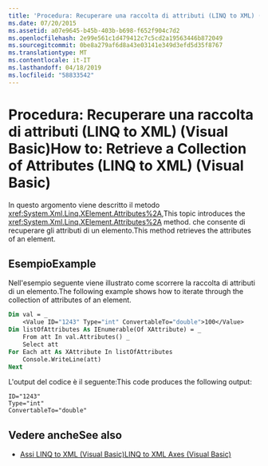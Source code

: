 ```yaml
---
title: 'Procedura: Recuperare una raccolta di attributi (LINQ to XML) (Visual Basic)'
ms.date: 07/20/2015
ms.assetid: a07e9645-b45b-403b-b698-f652f904c7d2
ms.openlocfilehash: 2e99e561c1d479412c7c5cd2a19563446b872049
ms.sourcegitcommit: 0be8a279af6d8a43e03141e349d3efd5d35f8767
ms.translationtype: MT
ms.contentlocale: it-IT
ms.lasthandoff: 04/18/2019
ms.locfileid: "58833542"
---
```

# <a name="how-to-retrieve-a-collection-of-attributes-linq-to-xml-visual-basic"></a><span data-ttu-id="315be-102">Procedura: Recuperare una raccolta di attributi (LINQ to XML) (Visual Basic)</span><span class="sxs-lookup"><span data-stu-id="315be-102">How to: Retrieve a Collection of Attributes (LINQ to XML) (Visual Basic)</span></span>
<span data-ttu-id="315be-103">In questo argomento viene descritto il metodo <xref:System.Xml.Linq.XElement.Attributes%2A>,</span><span class="sxs-lookup"><span data-stu-id="315be-103">This topic introduces the <xref:System.Xml.Linq.XElement.Attributes%2A> method.</span></span> <span data-ttu-id="315be-104">che consente di recuperare gli attributi di un elemento.</span><span class="sxs-lookup"><span data-stu-id="315be-104">This method retrieves the attributes of an element.</span></span>  
  
## <a name="example"></a><span data-ttu-id="315be-105">Esempio</span><span class="sxs-lookup"><span data-stu-id="315be-105">Example</span></span>  
 <span data-ttu-id="315be-106">Nell'esempio seguente viene illustrato come scorrere la raccolta di attributi di un elemento.</span><span class="sxs-lookup"><span data-stu-id="315be-106">The following example shows how to iterate through the collection of attributes of an element.</span></span>  
  
```vb  
Dim val = _  
    <Value ID="1243" Type="int" ConvertableTo="double">100</Value>  
Dim listOfAttributes As IEnumerable(Of XAttribute) = _  
    From att In val.Attributes() _  
    Select att  
For Each att As XAttribute In listOfAttributes  
    Console.WriteLine(att)  
Next  
```  
  
 <span data-ttu-id="315be-107">L'output del codice è il seguente:</span><span class="sxs-lookup"><span data-stu-id="315be-107">This code produces the following output:</span></span>  
  
```  
ID="1243"  
Type="int"  
ConvertableTo="double"  
```  
  
## <a name="see-also"></a><span data-ttu-id="315be-108">Vedere anche</span><span class="sxs-lookup"><span data-stu-id="315be-108">See also</span></span>

- [<span data-ttu-id="315be-109">Assi LINQ to XML (Visual Basic)</span><span class="sxs-lookup"><span data-stu-id="315be-109">LINQ to XML Axes (Visual Basic)</span></span>](../../../../visual-basic/programming-guide/concepts/linq/linq-to-xml-axes.md)
